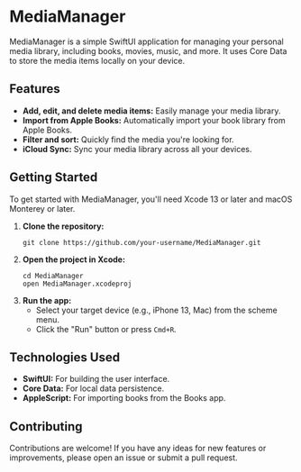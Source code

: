# MediaManager

MediaManager is a simple SwiftUI application for managing your personal media library, including books, movies, music, and more. It uses Core Data to store the media items locally on your device.

## Features

*   **Add, edit, and delete media items:** Easily manage your media library.
*   **Import from Apple Books:** Automatically import your book library from Apple Books.
*   **Filter and sort:** Quickly find the media you're looking for.
*   **iCloud Sync:** Sync your media library across all your devices.

## Getting Started

To get started with MediaManager, you'll need Xcode 13 or later and macOS Monterey or later.

1.  **Clone the repository:**
    ```
    git clone https://github.com/your-username/MediaManager.git
    ```
2.  **Open the project in Xcode:**
    ```
    cd MediaManager
    open MediaManager.xcodeproj
    ```
3.  **Run the app:**
    *   Select your target device (e.g., iPhone 13, Mac) from the scheme menu.
    *   Click the "Run" button or press `Cmd+R`.

## Technologies Used

*   **SwiftUI:** For building the user interface.
*   **Core Data:** For local data persistence.
*   **AppleScript:** For importing books from the Books app.

## Contributing

Contributions are welcome! If you have any ideas for new features or improvements, please open an issue or submit a pull request.
